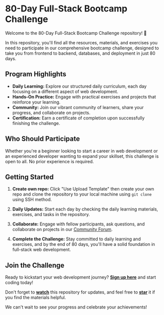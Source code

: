 # 80-Day Full-Stack Bootcamp Challenge

Welcome to the 80-Day Full-Stack Bootcamp Challenge repository! 🚀

In this repository, you'll find all the resources, materials, and exercises you need to participate in our comprehensive bootcamp challenge, designed to take you from frontend to backend, databases, and deployment in just 80 days.

## Program Highlights

- **Daily Learning:** Explore our structured daily curriculum, each day focusing on a different aspect of web development.
- **Hands-On Practice:** Engage with practical exercises and projects that reinforce your learning.
- **Community:** Join our vibrant community of learners, share your progress, and collaborate on projects.
- **Certification:** Earn a certificate of completion upon successfully finishing the challenge.

## Who Should Participate

Whether you're a beginner looking to start a career in web development or an experienced developer wanting to expand your skillset, this challenge is open to all. No prior experience is required.

## Getting Started

1. **Create own repo:** Click "Use Upload Template" then create your own repo and clone the repository to your local machine using `git clone` using SSH method.

2. **Daily Updates:** Start each day by checking the daily learning materials, exercises, and tasks in the repository.

3. **Collaborate:** Engage with fellow participants, ask questions, and collaborate on projects in our [Community Forum](link_to_forum).

4. **Complete the Challenge:** Stay committed to daily learning and exercises, and by the end of 80 days, you'll have a solid foundation in full-stack web development.

## Join the Challenge

Ready to kickstart your web development journey? [**Sign up here**](link_to_registration) and start coding today!

Don't forget to [**watch**](link_to_watch) this repository for updates, and feel free to [**star**](link_to_star) it if you find the materials helpful.

We can't wait to see your progress and celebrate your achievements!

